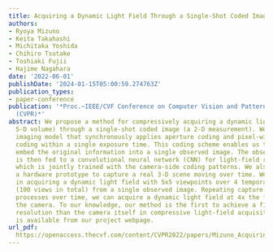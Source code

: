 ```yaml
---
title: Acquiring a Dynamic Light Field Through a Single-Shot Coded Image
authors:
- Ryoya Mizuno
- Keita Takahashi
- Michitaka Yoshida
- Chihiro Tsutake
- Toshiaki Fujii
- Hajime Nagahara
date: '2022-06-01'
publishDate: '2024-01-15T05:00:59.274763Z'
publication_types:
- paper-conference
publication: '*Proc.~IEEE/CVF Conference on Computer Vision and Pattern Recognition
  (CVPR)*'
abstract: We propose a method for compressively acquiring a dynamic light field (a
  5-D volume) through a single-shot coded image (a 2-D measurement). We designed an
  imaging model that synchronously applies aperture coding and pixel-wise exposure
  coding within a single exposure time. This coding scheme enables us to effectively
  embed the original information into a single observed image. The observed image
  is then fed to a convolutional neural network (CNN) for light-field reconstruction,
  which is jointly trained with the camera-side coding patterns. We also developed
  a hardware prototype to capture a real 3-D scene moving over time. We succeeded
  in acquiring a dynamic light field with 5x5 viewpoints over 4 temporal sub-frames
  (100 views in total) from a single observed image. Repeating capture and reconstruction
  processes over time, we can acquire a dynamic light field at 4x the frame rate of
  the camera. To our knowledge, our method is the first to achieve a finer temporal
  resolution than the camera itself in compressive light-field acquisition. Our software
  is available from our project webpage.
url_pdf: 
  https://openaccess.thecvf.com/content/CVPR2022/papers/Mizuno_Acquiring_a_Dynamic_Light_Field_Through_a_Single-Shot_Coded_Image_CVPR_2022_paper.pdf
---
```

